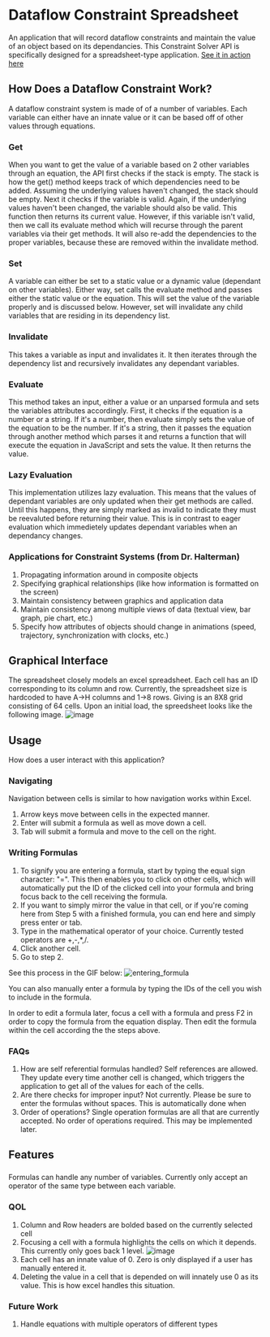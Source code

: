 # Dataflow Constraint Spreadsheet
An application that will record dataflow constraints and maintain the value of an object based on its dependancies. This Constraint Solver API is specifically designed for a spreadsheet-type application. [See it in action here](https://matthewljensen.com/dataflow-constraint-solver)

## How Does a Dataflow Constraint Work?
A dataflow constraint system is made of of a number of variables. Each variable can either have an innate value or it can be based off of other values through equations.
### Get
When you want to get the value of a variable based on 2 other variables through an equation, the API first checks if the stack is empty. The stack is how the get() method keeps track of which dependencies need to be added. Assuming the underlying values haven't changed, the stack should be empty. Next it checks if the variable is valid. Again, if the underlying values haven't been changed, the variable should also be valid. This function then returns its current value.
However, if this variable isn't valid, then we call its evaluate method which will recurse through the parent variables via their get methods. It will also re-add the dependencies to the proper variables, because these are removed within the invalidate method.
### Set
A variable can either be set to a static value or a dynamic value (dependant on other variables). Either way, set calls the evaluate method and passes either the static value or the equation. This will set the value of the variable properly and is discussed below. However, set will invalidate any child variables that are residing in its dependency list. 
### Invalidate
This takes a variable as input and invalidates it. It then iterates through the dependency list and recursively invalidates any dependant variables.
### Evaluate
This method takes an input, either a value or an unparsed formula and sets the variables attributes accordingly. First, it checks if the equation is a number or a string. If it's a number, then evaluate simply sets the value of the equation to be the number. If it's a string, then it passes the equation through another method which parses it and returns a function that will execute the equation in JavaScript and sets the value. It then returns the value.

### Lazy Evaluation
This implementation utilizes lazy evaluation. This means that the values of dependant variables are only updated when their get methods are called. Until this happens, they are simply marked as invalid to indicate they must be reevaluted before returning their value. This is in contrast to eager evaluation which immedietely updates dependant variables when an dependancy changes.

### Applications for Constraint Systems (from Dr. Halterman)
1. Propagating information around in composite objects
2. Specifying graphical relationships (like how information is formatted on the screen)
3. Maintain consistency between graphics and application data
4. Maintain consistency among multiple views of data (textual view, bar graph, pie chart, etc.)
5. Specify how attributes of objects should change in animations (speed, trajectory, synchronization with clocks, etc.)

## Graphical Interface
The spreadsheet closely models an excel spreadsheet. Each cell has an ID corresponding to its column and row. Currently, the spreadsheet size is hardcoded to have A->H columns and 1->8 rows. Giving is an 8X8 grid consisting of 64 cells. Upon an initial load, the spreedsheet looks like the following image.
![image](https://user-images.githubusercontent.com/20911606/145886120-62946531-975e-495f-b180-9d7432a89c3a.png)

## Usage
How does a user interact with this application?
### Navigating
Navigation between cells is similar to how navigation works within Excel. 
1. Arrow keys move between cells in the expected manner.
2. Enter will submit a formula as well as move down a cell.
3. Tab will submit a formula and move to the cell on the right.

### Writing Formulas
1. To signify you are entering a formula, start by typing the equal sign character: "=". This then enables you to click on other cells, which will automatically put the ID of the clicked cell into your formula and bring focus back to the cell receiving the formula.
2. If you want to simply mirror the value in that cell, or if you're coming here from Step 5 with a finished formula, you can end here and simply press enter or tab.
3. Type in the mathematical operator of your choice. Currently tested operators are +,-,*,/.
4. Click another cell.
5. Go to step 2.

See this process in the GIF below:
![entering_formula](https://user-images.githubusercontent.com/20911606/145894183-f3be1acc-f776-4419-bfd1-41b143798af0.gif)

You can also manually enter a formula by typing the IDs of the cell you wish to include in the formula. 

In order to edit a formula later, focus a cell with a formula and press F2 in order to copy the formula from the equation display. Then edit the formula within the cell according the the steps above.

### FAQs
1. How are self referential formulas handled? Self references are allowed. They update every time another cell is changed, which triggers the application to get all of the values for each of the cells.
2. Are there checks for improper input? Not currently. Please be sure to enter the formulas without spaces. This is automatically done when 
3. Order of operations? Single operation formulas are all that are currently accepted. No order of operations required. This may be implemented later.

## Features
###
Formulas can handle any number of variables. Currently only accept an operator of the same type between each variable.
### QOL
1. Column and Row headers are bolded based on the currently selected cell
2. Focusing a cell with a formula highlights the cells on which it depends. This currently only goes back 1 level. 
![image](https://user-images.githubusercontent.com/20911606/145897402-444a98e4-c9ac-47a0-ab86-2619d7133e4b.png)
3. Each cell has an innate value of 0. Zero is only displayed if a user has manually entered it.
4. Deleting the value in a cell that is depended on will innately use 0 as its value. This is how excel handles this situation.
### Future Work
1. Handle equations with multiple operators of different types

